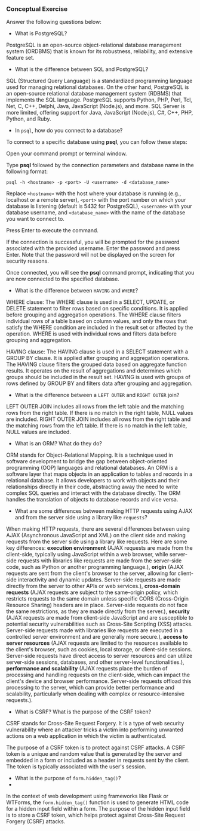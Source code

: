 ### Conceptual Exercise

Answer the following questions below:

- What is PostgreSQL?

PostgreSQL is an open-source object-relational database management system (ORDBMS) that is known for its robustness, reliability, and extensive feature set. 

- What is the difference between SQL and PostgreSQL?

SQL (Structured Query Language) is a standardized programming language used for managing relational databases. On the other hand, PostgreSQL is an open-source relational database management system (RDBMS) that implements the SQL language. PostgreSQL supports Python, PHP, Perl, Tcl, Net, C, C++, Delphi, Java, JavaScript (Node.js), and more. SQL Server is more limited, offering support for Java, JavaScript (Node.js), C#, C++, PHP, Python, and Ruby.

- In `psql`, how do you connect to a database?

To connect to a specific database using **psql**, you can follow these steps:

Open your command prompt or terminal window.

Type **psql** followed by the connection parameters and database name in the following format:


    psql -h <hostname> -p <port> -U <username> -d <database_name>
Replace `<hostname>` with the host where your database is running (e.g., localhost or a remote server), `<port>` with the port number on which your database is listening (default is 5432 for PostgreSQL), `<username>` with your database username, and `<database_name>` with the name of the database you want to connect to.

Press Enter to execute the command.

If the connection is successful, you will be prompted for the password associated with the provided username. Enter the password and press Enter. Note that the password will not be displayed on the screen for security reasons.

Once connected, you will see the **psql** command prompt, indicating that you are now connected to the specified database.

- What is the difference between `HAVING` and `WHERE`?

WHERE clause: The WHERE clause is used in a SELECT, UPDATE, or DELETE statement to filter rows based on specific conditions. It is applied before grouping and aggregation operations. The WHERE clause filters individual rows of a table based on column values, and only the rows that satisfy the WHERE condition are included in the result set or affected by the operation. WHERE is used with individual rows and filters data before grouping and aggregation.

HAVING clause: The HAVING clause is used in a SELECT statement with a GROUP BY clause. It is applied after grouping and aggregation operations. The HAVING clause filters the grouped data based on aggregate function results. It operates on the result of aggregations and determines which groups should be included in the result set. HAVING is used with groups of rows defined by GROUP BY and filters data after grouping and aggregation.

- What is the difference between a `LEFT OUTER` and `RIGHT OUTER` join?

LEFT OUTER JOIN includes all rows from the left table and the matching rows from the right table. If there is no match in the right table, NULL values are included. RIGHT OUTER JOIN includes all rows from the right table and the matching rows from the left table. If there is no match in the left table, NULL values are included.

- What is an ORM? What do they do?

ORM stands for Object-Relational Mapping. It is a technique used in software development to bridge the gap between object-oriented programming (OOP) languages and relational databases. An ORM is a software layer that maps objects in an application to tables and records in a relational database. It allows developers to work with objects and their relationships directly in their code, abstracting away the need to write complex SQL queries and interact with the database directly. The ORM handles the translation of objects to database records and vice versa.

- What are some differences between making HTTP requests using AJAX and from the server side using a library like `requests`?

When making HTTP requests, there are several differences between using AJAX (Asynchronous JavaScript and XML) on the client side and making requests from the server side using a library like requests. Here are some key differences: **execution environment** (AJAX requests are made from the client-side, typically using JavaScript within a web browser, while server-side requests with libraries like requests are made from the server-side code, such as Python or another programming language.), **origin** (AJAX requests are sent from the client's browser to the server, allowing for client-side interactivity and dynamic updates. Server-side requests are made directly from the server to other APIs or web services.), **cross-domain requests** (AJAX requests are subject to the same-origin policy, which restricts requests to the same domain unless specific CORS (Cross-Origin Resource Sharing) headers are in place. Server-side requests do not face the same restrictions, as they are made directly from the server.), **security** (AJAX requests are made from client-side JavaScript and are susceptible to potential security vulnerabilities such as Cross-Site Scripting (XSS) attacks. Server-side requests made with libraries like requests are executed in a controlled server environment and are generally more secure.), **access to server resources** (AJAX requests are limited to the resources available to the client's browser, such as cookies, local storage, or client-side sessions. Server-side requests have direct access to server resources and can utilize server-side sessions, databases, and other server-level functionalities.), **performance and scalability** (AJAX requests place the burden of processing and handling requests on the client-side, which can impact the client's device and browser performance. Server-side requests offload this processing to the server, which can provide better performance and scalability, particularly when dealing with complex or resource-intensive requests.).

- What is CSRF? What is the purpose of the CSRF token?

CSRF stands for Cross-Site Request Forgery. It is a type of web security vulnerability where an attacker tricks a victim into performing unwanted actions on a web application in which the victim is authenticated.

The purpose of a CSRF token is to protect against CSRF attacks. A CSRF token is a unique and random value that is generated by the server and embedded in a form or included as a header in requests sent by the client. The token is typically associated with the user's session.

- What is the purpose of `form.hidden_tag()`?
- 
In the context of web development using frameworks like Flask or WTForms, the `form.hidden_tag()` function is used to generate HTML code for a hidden input field within a form. The purpose of the hidden input field is to store a CSRF token, which helps protect against Cross-Site Request Forgery (CSRF) attacks.